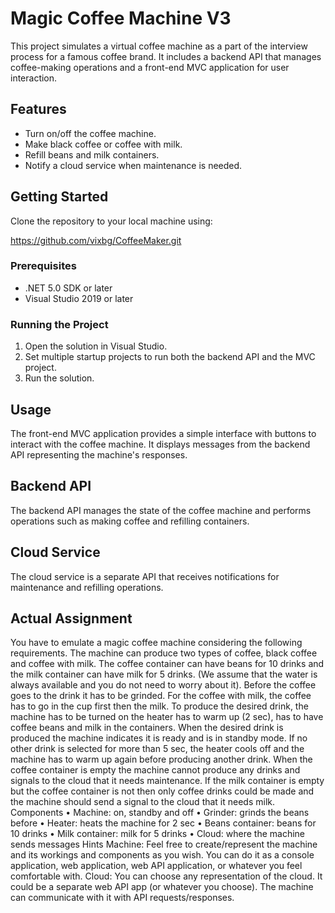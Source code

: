 # Magic Coffee Machine V3

This project simulates a virtual coffee machine as a part of the interview process for a famous coffee brand.
It includes a backend API that manages coffee-making operations and a front-end MVC application for user interaction.

## Features

- Turn on/off the coffee machine.
- Make black coffee or coffee with milk.
- Refill beans and milk containers.
- Notify a cloud service when maintenance is needed.

## Getting Started

Clone the repository to your local machine using:

https://github.com/vixbg/CoffeeMaker.git

### Prerequisites

- .NET 5.0 SDK or later
- Visual Studio 2019 or later

### Running the Project

1. Open the solution in Visual Studio.
2. Set multiple startup projects to run both the backend API and the MVC project.
3. Run the solution.

## Usage

The front-end MVC application provides a simple interface with buttons to interact with the coffee machine. 
It displays messages from the backend API representing the machine's responses.

## Backend API

The backend API manages the state of the coffee machine and performs operations such as making coffee and refilling containers.

## Cloud Service

The cloud service is a separate API that receives notifications for maintenance and refilling operations.

## Actual Assignment

You have to emulate a magic coffee machine considering the following requirements.
The machine can produce two types of coffee, black coffee and coffee with milk.
The coffee container can have beans for 10 drinks and the milk container can have
milk for 5 drinks. (We assume that the water is always available and you do not need
to worry about it).
Before the coffee goes to the drink it has to be grinded.
For the coffee with milk, the coffee has to go in the cup first then the milk.
To produce the desired drink, the machine has to be turned on the heater
has to warm up (2 sec), has to have coffee beans and milk in the containers.
When the desired drink is produced the machine indicates it is ready and is in
standby mode. If no other drink is selected for more than 5 sec, the heater cools off
and the machine has to warm up again before producing another drink.
When the coffee container is empty the machine cannot produce any drinks and
signals to the cloud that it needs maintenance.
If the milk container is empty but the coffee container is not then only coffee drinks
could be made and the machine should send a signal to the cloud that it needs milk.
Components
• Machine: on, standby and off
• Grinder: grinds the beans before
• Heater: heats the machine for 2 sec
• Beans container: beans for 10 drinks
• Milk container: milk for 5 drinks
• Cloud: where the machine sends messages
Hints
Machine: Feel free to create/represent the machine and its workings and components as you wish. You
can do it as a console application, web application, web API application, or whatever you feel comfortable
with.
Cloud: You can choose any representation of the cloud. It could be a separate web API app (or whatever
you choose). The machine can communicate with it with API requests/responses.
